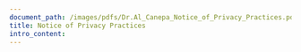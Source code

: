 ```yaml
---
document_path: /images/pdfs/Dr.Al_Canepa_Notice_of_Privacy_Practices.pdf
title: Notice of Privacy Practices
intro_content:
---
```

